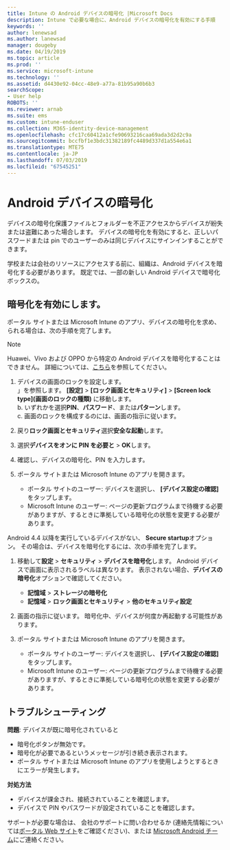 ```yaml
---
title: Intune の Android デバイスの暗号化 |Microsoft Docs
description: Intune で必要な場合に、Android デバイスの暗号化を有効にする手順
keywords: ''
author: lenewsad
ms.author: lanewsad
manager: dougeby
ms.date: 04/19/2019
ms.topic: article
ms.prod: ''
ms.service: microsoft-intune
ms.technology: ''
ms.assetid: d4430e92-04cc-48e9-a77a-81b95a90b6b3
searchScope:
- User help
ROBOTS: ''
ms.reviewer: arnab
ms.suite: ems
ms.custom: intune-enduser
ms.collection: M365-identity-device-management
ms.openlocfilehash: cfc17c60412a1cfe90693216caa69ada3d2d2c9a
ms.sourcegitcommit: bccfbf1e3bdc31382189fc4489d337d1a554e6a1
ms.translationtype: MTE75
ms.contentlocale: ja-JP
ms.lasthandoff: 07/03/2019
ms.locfileid: "67545251"
---
```

# <a name="encrypting-your-android-device"></a>Android デバイスの暗号化

デバイスの暗号化保護ファイルとフォルダーを不正アクセスからデバイスが紛失または盗難にあった場合します。 デバイスの暗号化を有効にすると、正しいパスワードまたは pin でのユーザーのみは同じデバイスにサインインすることができます。 

学校または会社のリソースにアクセスする前に、組織は、Android デバイスを暗号化する必要があります。 既定では、一部の新しい Android デバイスで暗号化ボックスの。  

## <a name="turn-on-encryption"></a>暗号化を有効にします。

ポータル サイトまたは Microsoft Intune のアプリ、デバイスの暗号化を求め、られる場合は、次の手順を完了します。 

> [!Note]
> Huawei、Vivo および OPPO から特定の Android デバイスを暗号化することはできません。 詳細については、[こちら](your-device-appears-encrypted-but-cp-says-otherwise-android.md)を参照してください。  

1. デバイスの画面のロックを設定します。  
    」を参照します。 **[設定]**  >  **[ロック画面とセキュリティ]**  >  **[Screen lock type]\(画面のロックの種類\)** に移動します。  
    b. いずれかを選択**PIN**、**パスワード**、または**パターン**します。  
    c. 画面のロックを構成するのには、画面の指示に従います。  

2. 戻り**ロック画面とセキュリティ**選択**安全な起動**します。
3. 選択**デバイスをオンに PIN を必要と** > **OK**します。
4. 確認し、デバイスの暗号化、PIN を入力します。
5. ポータル サイトまたは Microsoft Intune のアプリを開きます。
    * ポータル サイトのユーザー: デバイスを選択し、 **[デバイス設定の確認]** をタップします。 
    * Microsoft Intune のユーザー: ページの更新プログラムまで待機する必要がありますが、するときに準拠している暗号化の状態を変更する必要があります。  

Android 4.4 以降を実行しているデバイスがない、 **Secure startup**オプション。 その場合は、デバイスを暗号化するには、次の手順を完了します。

1. 移動して**設定** > **セキュリティ** > **デバイスを暗号化**します。 Android デバイスで画面に表示されるラベルは異なります。 表示されない場合、**デバイスの暗号化**オプションで確認してください。
    * **記憶域** > **ストレージの暗号化**
    * **記憶域** > **ロック画面とセキュリティ** > **他のセキュリティ設定** 

2. 画面の指示に従います。 暗号化中、デバイスが何度か再起動する可能性があります。
3. ポータル サイトまたは Microsoft Intune のアプリを開きます。
    * ポータル サイトのユーザー: デバイスを選択し、 **[デバイス設定の確認]** をタップします。  
    * Microsoft Intune のユーザー: ページの更新プログラムまで待機する必要がありますが、するときに準拠している暗号化の状態を変更する必要があります。

## <a name="troubleshoot"></a>トラブルシューティング  
**問題**: デバイスが既に暗号化されていると

- 暗号化ボタンが無効です。
- 暗号化が必要であるというメッセージが引き続き表示されます。
- ポータル サイトまたは Microsoft Intune のアプリを使用しようとするときにエラーが発生します。

**対処方法**

- デバイスが課金され、接続されていることを確認します。  
- デバイスで PIN やパスワードが設定されていることを確認します。  

サポートが必要な場合は、 会社のサポートに問い合わせるか (連絡先情報については[ポータル Web サイト](https://go.microsoft.com/fwlink/?linkid=2010980)をご確認ください)、または <a href="mailto:wintunedroidfbk@microsoft.com?subject=I'm having trouble with encryption on my Android device&body=Describe the issue you're experiencing here.">Microsoft Android チーム</a>にご連絡ください。  
